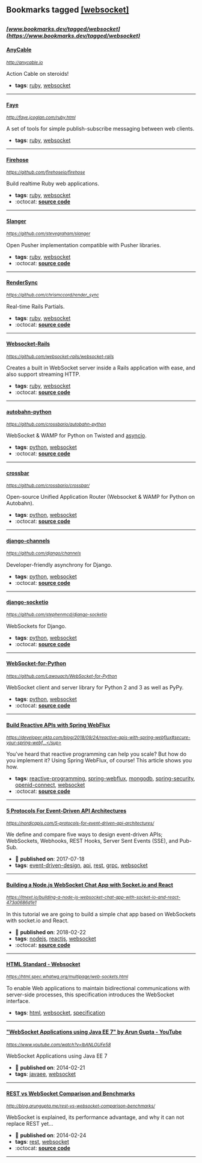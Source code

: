## Bookmarks tagged [[websocket]](https://www.bookmarks.dev/search?q=[websocket])

_<sup><sup>[www.bookmarks.dev/tagged/websocket](https://www.bookmarks.dev/tagged/websocket)</sup></sup>_
---
#### [AnyCable](http://anycable.io)
_<sup>http://anycable.io</sup>_

Action Cable on steroids!
* **tags**: [ruby](../tagged/ruby.md), [websocket](../tagged/websocket.md)
---
#### [Faye](http://faye.jcoglan.com/ruby.html)
_<sup>http://faye.jcoglan.com/ruby.html</sup>_

A set of tools for simple publish-subscribe messaging between web clients.
* **tags**: [ruby](../tagged/ruby.md), [websocket](../tagged/websocket.md)
---
#### [Firehose](https://github.com/firehoseio/firehose)
_<sup>https://github.com/firehoseio/firehose</sup>_

Build realtime Ruby web applications.
* **tags**: [ruby](../tagged/ruby.md), [websocket](../tagged/websocket.md)
* :octocat: **[source code](https://github.com/firehoseio/firehose)**
---
#### [Slanger](https://github.com/stevegraham/slanger)
_<sup>https://github.com/stevegraham/slanger</sup>_

Open Pusher implementation compatible with Pusher libraries.
* **tags**: [ruby](../tagged/ruby.md), [websocket](../tagged/websocket.md)
* :octocat: **[source code](https://github.com/stevegraham/slanger)**
---
#### [RenderSync](https://github.com/chrismccord/render_sync)
_<sup>https://github.com/chrismccord/render_sync</sup>_

Real-time Rails Partials.
* **tags**: [ruby](../tagged/ruby.md), [websocket](../tagged/websocket.md)
* :octocat: **[source code](https://github.com/chrismccord/render_sync)**
---
#### [Websocket-Rails](https://github.com/websocket-rails/websocket-rails)
_<sup>https://github.com/websocket-rails/websocket-rails</sup>_

Creates a built in WebSocket server inside a Rails application with ease, and also support streaming HTTP.
* **tags**: [ruby](../tagged/ruby.md), [websocket](../tagged/websocket.md)
* :octocat: **[source code](https://github.com/websocket-rails/websocket-rails)**
---
#### [autobahn-python](https://github.com/crossbario/autobahn-python)
_<sup>https://github.com/crossbario/autobahn-python</sup>_

WebSocket & WAMP for Python on Twisted and [asyncio](https://docs.python.org/3/library/asyncio.html).
* **tags**: [python](../tagged/python.md), [websocket](../tagged/websocket.md)
* :octocat: **[source code](https://github.com/crossbario/autobahn-python)**
---
#### [crossbar](https://github.com/crossbario/crossbar/)
_<sup>https://github.com/crossbario/crossbar/</sup>_

Open-source Unified Application Router (Websocket & WAMP for Python on Autobahn).
* **tags**: [python](../tagged/python.md), [websocket](../tagged/websocket.md)
* :octocat: **[source code](https://github.com/crossbario/crossbar/)**
---
#### [django-channels](https://github.com/django/channels)
_<sup>https://github.com/django/channels</sup>_

Developer-friendly asynchrony for Django.
* **tags**: [python](../tagged/python.md), [websocket](../tagged/websocket.md)
* :octocat: **[source code](https://github.com/django/channels)**
---
#### [django-socketio](https://github.com/stephenmcd/django-socketio)
_<sup>https://github.com/stephenmcd/django-socketio</sup>_

WebSockets for Django.
* **tags**: [python](../tagged/python.md), [websocket](../tagged/websocket.md)
* :octocat: **[source code](https://github.com/stephenmcd/django-socketio)**
---
#### [WebSocket-for-Python](https://github.com/Lawouach/WebSocket-for-Python)
_<sup>https://github.com/Lawouach/WebSocket-for-Python</sup>_

WebSocket client and server library for Python 2 and 3 as well as PyPy.
* **tags**: [python](../tagged/python.md), [websocket](../tagged/websocket.md)
* :octocat: **[source code](https://github.com/Lawouach/WebSocket-for-Python)**
---
#### [Build Reactive APIs with Spring WebFlux](https://developer.okta.com/blog/2018/09/24/reactive-apis-with-spring-webflux#secure-your-spring-webflux-reactive-api-with-oidc)
_<sup>https://developer.okta.com/blog/2018/09/24/reactive-apis-with-spring-webflux#secure-your-spring-webf...</sup>_

You've heard that reactive programming can help you scale? But how do you implement it? Using Spring WebFlux, of course! This article shows you how.
* **tags**: [reactive-programming](../tagged/reactive-programming.md), [spring-webflux](../tagged/spring-webflux.md), [mongodb](../tagged/mongodb.md), [spring-security](../tagged/spring-security.md), [openid-connect](../tagged/openid-connect.md), [websocket](../tagged/websocket.md)
* :octocat: **[source code](https://github.com/oktadeveloper/okta-spring-webflux-react-example)**
---
#### [5 Protocols For Event-Driven API Architectures](https://nordicapis.com/5-protocols-for-event-driven-api-architectures/)
_<sup>https://nordicapis.com/5-protocols-for-event-driven-api-architectures/</sup>_

We define and compare five ways to design event-driven APIs; WebSockets, Webhooks, REST Hooks, Server Sent Events (SSE), and Pub-Sub.
* :calendar: **published on**: 2017-07-18
* **tags**: [event-driven-design](../tagged/event-driven-design.md), [api](../tagged/api.md), [rest](../tagged/rest.md), [grpc](../tagged/grpc.md), [websocket](../tagged/websocket.md)
---
#### [Building a Node.js WebSocket Chat App with Socket.io and React](https://itnext.io/building-a-node-js-websocket-chat-app-with-socket-io-and-react-473a0686d1e1)
_<sup>https://itnext.io/building-a-node-js-websocket-chat-app-with-socket-io-and-react-473a0686d1e1</sup>_

In this tutorial we are going to build a simple chat app based on WebSockets with socket.io and React.
* :calendar: **published on**: 2018-02-22
* **tags**: [nodejs](../tagged/nodejs.md), [reactjs](../tagged/reactjs.md), [websocket](../tagged/websocket.md)
* :octocat: **[source code](https://github.com/justadudewhohacks/websocket-chat)**
---
#### [HTML Standard - Websocket](https://html.spec.whatwg.org/multipage/web-sockets.html)
_<sup>https://html.spec.whatwg.org/multipage/web-sockets.html</sup>_

To enable Web applications to maintain bidirectional communications with server-side processes, this specification introduces the WebSocket interface.
* **tags**: [html](../tagged/html.md), [websocket](../tagged/websocket.md), [specification](../tagged/specification.md)
---
#### ["WebSocket Applications using Java EE 7" by Arun Gupta - YouTube](https://www.youtube.com/watch?v=lbANLOUFe58)
_<sup>https://www.youtube.com/watch?v=lbANLOUFe58</sup>_

WebSocket Applications using Java EE 7

* :calendar: **published on**: 2014-02-21
* **tags**: [javaee](../tagged/javaee.md), [websocket](../tagged/websocket.md)
---
#### [REST vs WebSocket Comparison and Benchmarks](http://blog.arungupta.me/rest-vs-websocket-comparison-benchmarks/)
_<sup>http://blog.arungupta.me/rest-vs-websocket-comparison-benchmarks/</sup>_

WebSocket is explained, its performance advantage, and why it can not replace REST yet...
* :calendar: **published on**: 2014-02-24
* **tags**: [rest](../tagged/rest.md), [websocket](../tagged/websocket.md)
* :octocat: **[source code](https://github.com/javaee-samples/javaee7-samples/tree/master/websocket/websocket-vs-rest)**
---
